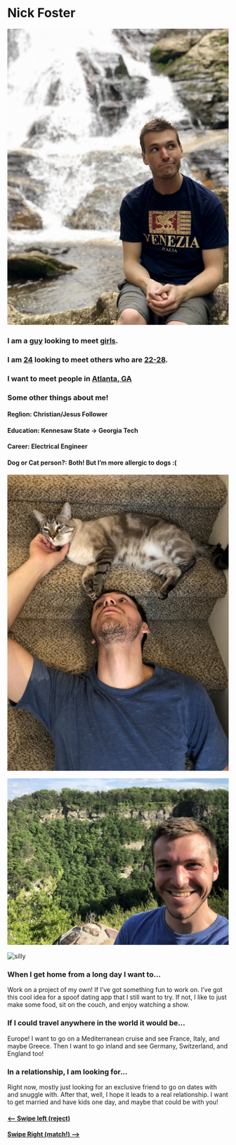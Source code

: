 # Nick Foster

![main](nick_main.jpeg)

### I am a <u>guy</u> looking to meet <u>girls</u>.

### I am <u>24</u> looking to meet others who are <u>22-28</u>.

### I want to meet people in <u>Atlanta, GA</u>

### Some other things about me!

#### Reglion: Christian/Jesus Follower

#### Education: Kennesaw State -> Georgia Tech

#### Career: Electrical Engineer

#### Dog or Cat person?: Both! But I’m more allergic to dogs :(

![cat](nick_cat.jpeg)

![hiking](nick_hiking.jpeg)

![silly](nick_silly.jpeg)

### When I get home from a long day I want to...

Work on a project of my own! If I’ve got something fun to work on. I’ve got this cool idea for a spoof dating app that I still want to try. If not, I like to just make some food, sit on the couch, and enjoy watching a show.


### If I could travel anywhere in the world it would be...

Europe! I want to go on a Mediterranean cruise and see France, Italy, and maybe Greece. Then I want to go inland and see Germany, Switzerland, and England too!


### In a relationship, I am looking for...

Right now, mostly just looking for an exclusive friend to go on dates with and snuggle with. After that, well, I hope it leads to a real relationship. I want to get married and have kids one day, and maybe that could be with you!

#### [<-- Swipe left (reject)]()

#### [Swipe Right (match!) -->](match.md)